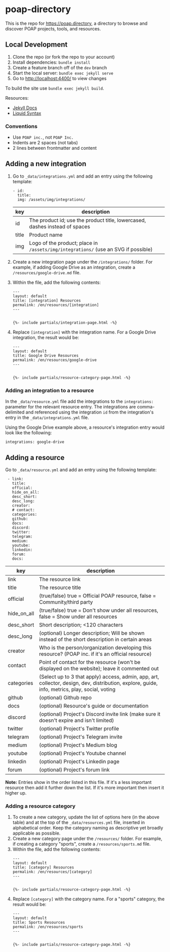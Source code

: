 # poap-directory

This is the repo for <https://poap.directory>, a directory to browse and discover POAP projects, tools, and resources.



## Local Development

1. Clone the repo (or fork the repo to your account)
1. Install dependencies: `bundle install`
1. Create a feature branch off of the `dev` branch
1. Start the local server: `bundle exec jekyll serve`
1. Go to <http://localhost:4400/> to view changes

To build the site use `bundle exec jekyll build`.

Resources:

- [Jekyll Docs](https://jekyllrb.com/docs/)
- [Liquid Syntax](https://shopify.github.io/liquid/basics/introduction/)


### Conventions

- Use `POAP inc.`, not `POAP Inc.`
- Indents are 2 spaces (not tabs)
- 2 lines between frontmatter and content



## Adding a new integration

1. Go to `_data/integrations.yml` and add an entry using the following template:
    ```
    - id: 
      title: 
      img: /assets/img/integrations/
    ```

    key       | description 
    ----------|------------
    id        | The product id; use the product title, lowercased, dashes instead of spaces
    title     | Product name
    img       | Logo of the product; place in `/assets/img/integrations/` (use an SVG if possible)

1. Create a new integration page under the `/integrations/` folder. For example, if adding Google Drive as an integration, create a `/resources/google-drive.md` file.
1. Within the file, add the following contents:
    ```
    ---
    layout: default
    title: [integration] Resources
    permalink: /en/resources/[integration]
    ---


    {%- include partials/integration-page.html -%}

    ```
1. Replace `[integration]` with the integration name. For a Google Drive integration, the result would be:
    ```
    ---
    layout: default
    title: Google Drive Resources
    permalink: /en/resources/google-drive
    ---


    {%- include partials/resource-category-page.html -%}

    ```


### Adding an integration to a resource

In the `_data/resource.yml` file add the integrations to the `integrations:` parameter for the relevant resource entry. The integrations are comma-delimited and referenced using the integration `id` from the integration's entry in the `_data/integrations.yml` file.

Using the Google Drive example above, a resource's integration entry would look like the following:
```
integrations: google-drive
```




## Adding a resource

Go to `_data/resource.yml` and add an entry using the following template:

```
 - link: 
   title: 
   official: 
   hide_on_all: 
   desc_short: 
   desc_long: 
   creator: 
   # contact: 
   categories: 
   github: 
   docs: 
   discord: 
   twitter: 
   telegram: 
   medium: 
   youtube: 
   linkedin: 
   forum: 
   docs: 
 ```

key         | description 
------------|------------
link        | The resource link
title       | The resource title
official    | (true/false) true = Official POAP resource, false = Community/third party
hide_on_all | (true/false) true = Don't show under all resources, false = Show under all resources
desc_short  | Short description; <120 characters
desc_long   | (optional) Longer description; Will be shown instead of the short description in certain areas
creator     | Who is the person/organization developing this resource? (POAP inc. if it's an official resource)
contact     | Point of contact for the resource (won't be displayed on the website); leave it commented out
categories  | (Select up to 3 that apply) access, admin, app, art, collector, design, dev, distribution, explore, guide, info, metrics, play, social, voting 
github      | (optional) Github repo
docs        | (optional) Resource's guide or documentation
discord     | (optional) Project's Discord invite link (make sure it doesn't expire and isn't limited)
twitter     | (optional) Project's Twitter profile
telegram    | (optional) Project's Telegram invite
medium      | (optional) Project's Medium blog
youtube     | (optional) Project's Youtube channel
linkedin    | (optional) Project's Linkedin page
forum       | (optional) Project's forum link

**Note:** Entries show in the order listed in this file. If it's a less important resource then add it further down the list. If it's more important then insert it higher up.

### Adding a resource category

1. To create a new category, update the list of options here (in the above table) and at the top of the `_data/resources.yml` file, inserted in alphabetical order. Keep the category naming as descriptive yet broadly applicable as possible.
1. Create a new category page under the `/resources/` folder. For example, if creating a category "sports", create a `/resources/sports.md` file.
1. Within the file, add the following contents:
    ```
    ---
    layout: default
    title: [category] Resources
    permalink: /en/resources/[category]
    ---


    {%- include partials/resource-category-page.html -%}

    ```
1. Replace `[category]` with the category name. For a "sports" category, the result would be:
    ```
    ---
    layout: default
    title: Sports Resources
    permalink: /en/resources/sports
    ---


    {%- include partials/resource-category-page.html -%}

    ```

